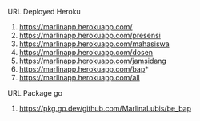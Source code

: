 URL Deployed Heroku
1. https://marlinapp.herokuapp.com/
2. https://marlinapp.herokuapp.com/presensi
3. https://marlinapp.herokuapp.com/mahasiswa
4. https://marlinapp.herokuapp.com/dosen
5. https://marlinapp.herokuapp.com/jamsidang
6. https://marlinapp.herokuapp.com/bap*
7. https://marlinapp.herokuapp.com/all

URL Package go
1. https://pkg.go.dev/github.com/MarlinaLubis/be_bap
